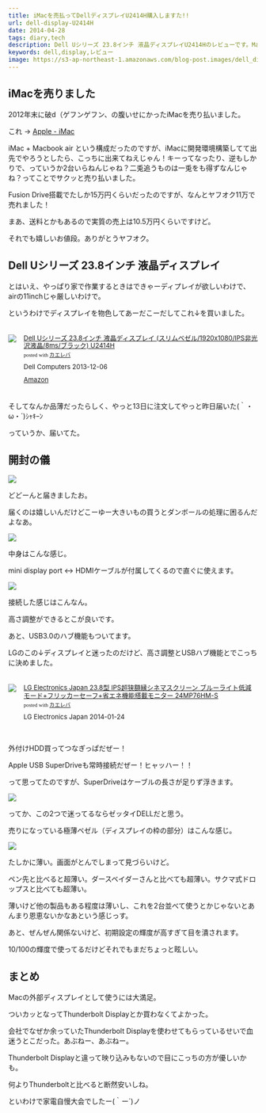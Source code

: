 ```yaml
---
title: iMacを売払ってDellディスプレイU2414H購入しますた!!
url: dell-display-U2414H
date: 2014-04-28
tags: diary,tech
description: Dell Uシリーズ 23.8インチ 液晶ディスプレイU2414Hのレビューです。Macの外部ディスプレイにするのにはとてもオススメのディスプレイです。
keywords: dell,display,レビュー
image: https://s3-ap-northeast-1.amazonaws.com/blog-post.images/dell_display/4.jpg
---
```


## iMacを売りました

2012年末に破d（ゲフンゲフン、の腹いせにかったiMacを売り払いました。

これ → <a href="http://www.apple.com/jp/imac/" target="_blank">Apple - iMac</a>

iMac + Macbook air という構成だったのですが、iMacに開発環境構築してて出先でやろうとしたら、こっちに出来てねえじゃん！キーってなったり、逆もしかりで、っていうか2台いらねんじゃね？二兎追うものは一兎をも得ずなんじゃね？ってことでサクッと売り払いました。

Fusion Drive搭載でたしか15万円くらいだったのですが、なんとヤフオク11万で売れました！

まあ、送料とかもあるので実質の売上は10.5万円くらいですけど。

それでも嬉しいお値段。ありがとうヤフオク。

## Dell Uシリーズ 23.8インチ 液晶ディスプレイ

とはいえ、やっぱり家で作業するときはできゃーディプレイが欲しいわけで、airの11inchじゃ厳しいわけで。

というわけでディスプレイを物色してあーだこーだしてこれ↓を買いました。

<div class="kaerebalink-box" style="text-align:left;padding:20px 0;font-size:small;/zoom: 1;overflow: hidden;"><div class="kaerebalink-image" style="float:left;margin:0 15px 10px 0;"><a href="http://www.amazon.co.jp/exec/obidos/ASIN/B00H71F4BU/eiei19-22/ref=nosim/" rel="nofollow" target="_blank"><img src="http://ecx.images-amazon.com/images/I/31sIp5Rn8eL._SL160_.jpg" style="border: none;" /></a></div><div class="kaerebalink-info" style="line-height:120%;/zoom: 1;overflow: hidden;"><div class="kaerebalink-name" style="margin-bottom:10px;line-height:120%"><a href="http://www.amazon.co.jp/exec/obidos/ASIN/B00H71F4BU/eiei19-22/ref=nosim/" rel="nofollow" target="_blank">Dell Uシリーズ 23.8インチ 液晶ディスプレイ (スリムベゼル/1920x1080/IPS非光沢液晶/8ms/ブラック) U2414H</a><div class="kaerebalink-powered-date" style="font-size:8pt;margin-top:5px;font-family:verdana;line-height:120%">posted with <a href="http://kaereba.com" rel="nofollow" target="_blank">カエレバ</a></div></div><div class="kaerebalink-detail" style="margin-bottom:5px;"> Dell Computers 2013-12-06</div><div class="kaerebalink-link1" style="margin-top:10px;"><div class="shoplinkamazon"><a href="http://www.amazon.co.jp/gp/search?keywords=x1080%2FIPS%20U2414H&__mk_ja_JP=%83J%83%5E%83J%83i&tag=eiei19-22" rel="nofollow" target="_blank" title="アマゾン" >Amazon</a></div></div></div><div class="booklink-footer" style="clear: left"></div></div>

そしてなんか品薄だったらしく、やっと13日に注文してやっと昨日届いた(｀・ω・´)ｼｬｷｰﾝ

っていうか、届いてた。

## 開封の儀

<div class="image-wrapper-single">
    <img src="https://s3-ap-northeast-1.amazonaws.com/blog-post.images/dell_display/1.jpg" />
</div>

どどーんと届きましたお。

届くのは嬉しいんだけどこーゆー大きいもの買うとダンボールの処理に困るんだよなあ。

<div class="image-wrapper-single">
    <img src="https://s3-ap-northeast-1.amazonaws.com/blog-post.images/dell_display/2.jpg" />
</div>

中身はこんな感じ。

mini display port <-> HDMIケーブルが付属してくるので直ぐに使えます。

<div class="image-wrapper-single">
    <img src="https://s3-ap-northeast-1.amazonaws.com/blog-post.images/dell_display/3.jpg" />
</div>

接続した感じはこんなん。

高さ調整ができるとこが良いです。

あと、USB3.0のハブ機能もついてます。

LGのこの↓ディスプレイと迷ったのだけど、高さ調整とUSBハブ機能とでこっちに決めました。

<div class="kaerebalink-box" style="text-align:left;padding:20px 0;font-size:small;/zoom: 1;overflow: hidden;"><div class="kaerebalink-image" style="float:left;margin:0 15px 10px 0;"><a href="http://www.amazon.co.jp/exec/obidos/ASIN/B00HZFW34Y/eiei19-22/ref=nosim/" rel="nofollow" target="_blank"><img src="http://ecx.images-amazon.com/images/I/41CrPTF1%2BhL._SL160_.jpg" style="border: none;" /></a></div><div class="kaerebalink-info" style="line-height:120%;/zoom: 1;overflow: hidden;"><div class="kaerebalink-name" style="margin-bottom:10px;line-height:120%"><a href="http://www.amazon.co.jp/exec/obidos/ASIN/B00HZFW34Y/eiei19-22/ref=nosim/" rel="nofollow" target="_blank">LG Electronics Japan 23.8型 IPS超狭額縁シネマスクリーン ブルーライト低減モード+フリッカーセーフ+省エネ機能搭載モニター 24MP76HM-S</a><div class="kaerebalink-powered-date" style="font-size:8pt;margin-top:5px;font-family:verdana;line-height:120%">posted with <a href="http://kaereba.com" rel="nofollow" target="_blank">カエレバ</a></div></div><div class="kaerebalink-detail" style="margin-bottom:5px;"> LG Electronics Japan 2014-01-24    </div><div class="kaerebalink-link1" style="margin-top:10px;"></div></div><div class="booklink-footer" style="clear: left"></div></div>

外付けHDD買ってつなぎっぱだぜー！

Apple USB SuperDriveも常時接続だぜー！ヒャッハー！！

って思ってたのですが、SuperDriveはケーブルの長さが足りず浮きます。

<div class="image-wrapper-single">
    <img src="https://s3-ap-northeast-1.amazonaws.com/blog-post.images/dell_display/5.jpg" />
</div>

ってか、この2つで迷ってるならゼッタイDELLだと思う。

売りになっている極薄ベゼル（ディスプレイの枠の部分）はこんな感じ。

<div class="image-wrapper-single">
    <img src="https://s3-ap-northeast-1.amazonaws.com/blog-post.images/dell_display/4.jpg" />
</div>

たしかに薄い。画面がとんでしまって見づらいけど。

ペン先と比べると超薄い。ダースベイダーさんと比べても超薄い。サクマ式ドロップスと比べても超薄い。

薄いけど他の製品もある程度は薄いし、これを2台並べて使うとかじゃないとあんまり恩恵ないかなあという感じっす。

あと、ぜんぜん関係ないけど、初期設定の輝度が高すぎて目を潰されます。

10/100の輝度で使ってるだけどそれでもまだちょっと眩しい。


## まとめ

Macの外部ディスプレイとして使うには大満足。

ついカッとなってThunderbolt Displayとか買わなくてよかった。

会社でなぜか余っていたThunderbolt Displayを使わせてもらっているせいで血迷うとこだった。あぶねー、あぶねー。

Thunderbolt Displayと違って映り込みもないので目にこっちの方が優しいかも。

何よりThunderboltと比べると断然安いしね。

といわけで家電自慢大会でしたー(｀ー´)ノ